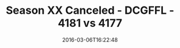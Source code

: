 ---
title: Season XX Canceled - DCGFFL - 4181 vs 4177
teams_score:
- team: 4181
  score: 29
- team: 4177
  score: 36
mvp: Cameron Burrell (Orange); Brian Sparrow (Red)
game-ball: Isaac Voehringer (Orange); Keaton Fedak (Red)
sportsperson: ''
season: 12
week: 1
date: '2016-03-06T16:22:48'
pageid: season-12-week-1-march-6-2016-4181-vs-4177
---